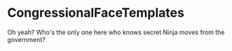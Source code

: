 CongressionalFaceTemplates
==========================

Oh yeah? Who's the only one here who knows secret Ninja moves from the government?
